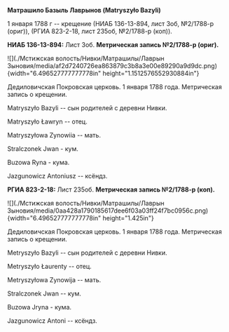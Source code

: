 **Матрашило Базыль Лаврынов (Matryszyło Bazyli)**

1 января 1788 г -- крещение (НИАБ 136-13-894, лист 3об, №2/1788-р
(ориг)), (РГИА 823-2-18, лист 235об, №2/1788-р (коп)).

**НИАБ 136-13-894:** Лист 3об. **Метрическая запись №2/1788-р (ориг).**

![](./Мстижская волость/Нивки/Матрашилы/Лаврын Зыновия/media/af2d7240726ea863879c3b8a3e00e89290a9d9dc.png){width="6.496527777777778in"
height="1.1512576552930884in"}

Дедиловичская Покровская церковь. 1 января 1788 года. Метрическая запись
о крещении.

Matryszyło Bazyli -- сын родителей с деревни Нивки.

Matryszyło Ławryn -- отец.

Matryszyłowa Zynowiia -- мать.

Stralczonek Jwan - кум.

Buzowa Ryna - кума.

Jazgunowicz Antoniusz -- ксёндз.

**РГИА 823-2-18:** Лист 235об. **Метрическая запись №2/1788-р (коп).**

![](./Мстижская волость/Нивки/Матрашилы/Лаврын Зыновия/media/0aa428a1790185617dee6f03a03ff24f7bc0956c.png){width="6.496527777777778in"
height="1.425in"}

Дедиловичская Покровская церковь. 1 января 1788 года. Метрическая запись
о крещении.

Metryszyło Bazyli -- сын родителей с деревни Нивки.

Metryszyło Łaurenty -- отец.

Metryszyłowa Zynowija -- мать.

Stralczonek Jwan -- кум.

Buzowa Jryna - кума.

Jazgunowicz Antoni -- ксёндз.
